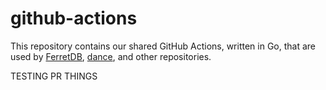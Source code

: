 # github-actions

This repository contains our shared GitHub Actions, written in Go,
that are used by [FerretDB](https://github.com/FerretDB/FerretDB),
[dance](https://github.com/FerretDB/dance),
and other repositories.


TESTING PR THINGS
